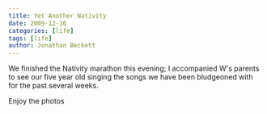 ```yaml
---
title: Yet Another Nativity
date: 2009-12-16
categories: [life]
tags: [life]
author: Jonathan Beckett
---
```


We finished the Nativity marathon this evening; I accompanied W's parents to see our five year old singing the songs we have been bludgeoned with for the past several weeks.

Enjoy the photos